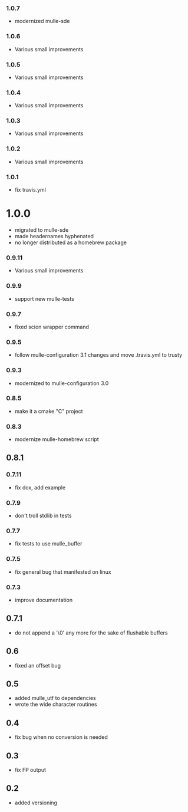 ### 1.0.7

* modernized mulle-sde

### 1.0.6

* Various small improvements

### 1.0.5

* Various small improvements

### 1.0.4

* Various small improvements

### 1.0.3

* Various small improvements

### 1.0.2

* Various small improvements

### 1.0.1

* fix travis.yml

# 1.0.0

* migrated to mulle-sde
* made headernames hyphenated
* no longer distributed as a homebrew package

### 0.9.11

* Various small improvements

### 0.9.9

* support new mulle-tests

### 0.9.7

* fixed scion wrapper command

### 0.9.5

* follow mulle-configuration 3.1 changes and move .travis.yml to trusty

### 0.9.3

* modernized to mulle-configuration 3.0

### 0.8.5

* make it a cmake "C" project

### 0.8.3

* modernize mulle-homebrew script

## 0.8.1

### 0.7.11

* fix dox, add example

### 0.7.9

* don't troll stdlib in tests

### 0.7.7

* fix tests to use mulle_buffer

### 0.7.5

* fix general bug that manifested on linux

### 0.7.3

* improve documentation

## 0.7.1

* do not append a '\0' any more for the sake of flushable buffers

## 0.6
  * fixed an offset bug

## 0.5
   * added mulle_utf to dependencies
   * wrote the wide character routines

## 0.4
   * fix bug when no conversion is needed

## 0.3
   * fix FP output

## 0.2
   * added versioning
